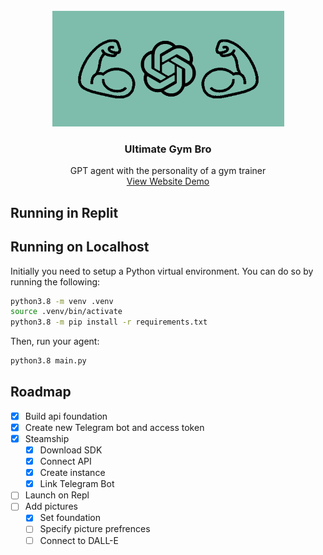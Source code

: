 <br />
<div align="center">
  <a href="https://github.com/github_username/repo_name">
    <img src="assets/logo_2.0.png" alt="Logo" width="371" height="185">
  </a>

<h3 align="center">Ultimate Gym Bro</h3>

  <p align="center">
      GPT agent with the personality of a gym trainer
    <br />
    <a href="https://hmolavi.com/ultimate-gym-bro-chat/">View Website Demo</a>
  </p>
</div>
<div align="center">
</div>

## Running in Replit

## Running on Localhost

Initially you need to setup a Python virtual environment. You can do so by running the following:

```bash
python3.8 -m venv .venv
source .venv/bin/activate
python3.8 -m pip install -r requirements.txt
```

Then, run your agent:

```bash
python3.8 main.py
```

## Roadmap

- [x] Build api foundation
- [x] Create new Telegram bot and access token
- [x] Steamship
  - [x] Download SDK
  - [x] Connect API
  - [x] Create instance
  - [x] Link Telegram Bot
- [ ] Launch on Repl
- [ ] Add pictures
  - [x] Set foundation
  - [ ] Specify picture prefrences
  - [ ] Connect to DALL-E
